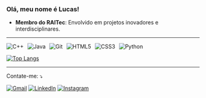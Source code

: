  ### Olá, meu nome é Lucas!

- **Membro do RAITec**: Envolvido em projetos inovadores e interdisciplinares.

---

<div style="display: flex; gap: 10px; flex-wrap: wrap;">
  <img src="https://img.shields.io/badge/C++-00599C?style=for-the-badge&logo=c%2B%2B&logoColor=white" alt="C++">
  <img src="https://img.shields.io/badge/Java-007396?style=for-the-badge&logo=java&logoColor=white" alt="Java">
  <img src="https://img.shields.io/badge/Git-%23F05033.svg?style=for-the-badge&logo=git&logoColor=white" alt="Git">
  <img src="https://img.shields.io/badge/HTML5-E24B26?style=for-the-badge&logo=html5&logoColor=white" alt="HTML5">
  <img src="https://img.shields.io/badge/CSS3-553D7C?style=for-the-badge&logo=css3&logoColor=white" alt="CSS3">
  <img src="https://img.shields.io/badge/Python-3471A4?style=for-the-badge&logo=python&logoColor=white" alt="Python">
</div>

[![Top Langs](https://github-readme-stats.vercel.app/api/top-langs/?username=Luckas33&layout=donut&locale=pt-br&bg_color=010409&text_color=ffffff&title_color=ffffff&border_color=30363D&border_radius=20)](https://github.com/Luckas33)

---

<p align="left">
  Contate-me: ⤵️
</p>
<p align="left">
  <a href="https://sobrallucas33@gmail.com" title="Gmail">
  <img src="https://img.shields.io/badge/-Gmail-FF0000?style=flat-square&labelColor=FF0000&logo=gmail&logoColor=white&link=LINK-DO-SEU-GMAIL" alt="Gmail"/></a>
  <a href="https://linkedin.com/in/lucas-oliveira-sobral/" title="LinkedIn">
  <img src="https://img.shields.io/badge/-Linkedin-0e76a8?style=flat-square&logo=Linkedin&logoColor=white&link=LINK-DO-SEU-LINKEDIN" alt="LinkedIn"/></a>
  <a href="https://instagram.com/lucassobral33/" title="Instagram">
  <img src="https://img.shields.io/badge/-Instagram-DF0174?style=flat-square&labelColor=DF0174&logo=instagram&logoColor=white&link=LINK-DO-SEU-INSTAGRAM" alt="Instagram"/></a>
</p>
